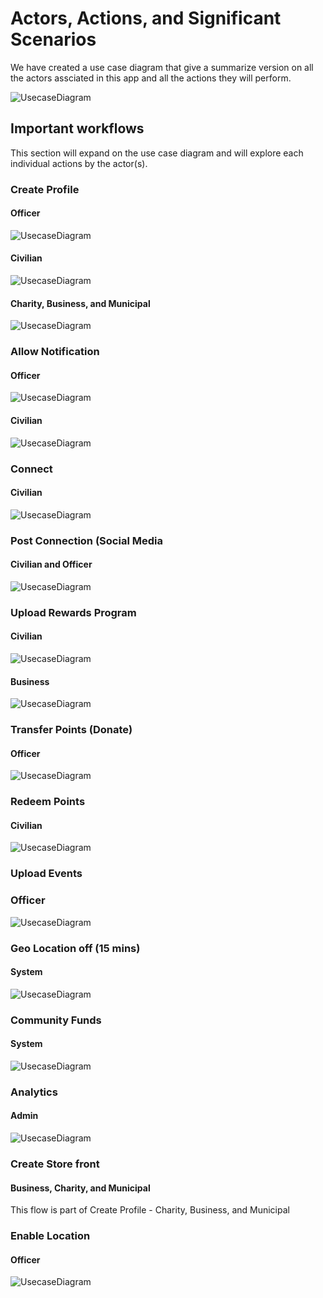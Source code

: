 
# Actors, Actions, and Significant Scenarios

We have created a use case diagram that give a summarize version on all the actors assciated in this app and all the actions they will perform.

![UsecaseDiagram](../assets/use_cases.jpg)

## Important workflows

This section will expand on the use case diagram and will explore each individual actions by the actor(s).

### Create Profile

#### Officer
![UsecaseDiagram](../assets/create_profile_officer.png)

#### Civilian
![UsecaseDiagram](../assets/create_profile_civilian.png)

#### Charity, Business, and Municipal
![UsecaseDiagram](../assets/create_profile_charity_business_municipal.png)

### Allow Notification

#### Officer
![UsecaseDiagram](../assets/allow_notification_officer.png)

#### Civilian
![UsecaseDiagram](../assets/allow_notification_civilian.png)

### Connect
#### Civilian
![UsecaseDiagram](../assets/connect_with_officer_civilian.png)

### Post Connection (Social Media

#### Civilian and Officer
![UsecaseDiagram](../assets/post_connection_social_media.png)

### Upload Rewards Program 

#### Civilian
![UsecaseDiagram](../assets/upload_rewards_program.png)

#### Business
![UsecaseDiagram](../assets/bussiness_rewards.jpg)

### Transfer Points (Donate)

#### Officer
![UsecaseDiagram](../assets/transfer_point_donate.png)

### Redeem Points

#### Civilian
![UsecaseDiagram](../assets/redeem_points.jpg)

### Upload Events

### Officer
![UsecaseDiagram](../assets/upload_events.png)

### Geo Location off (15 mins)

#### System
![UsecaseDiagram](../assets/geo_location_15_mins.png)

### Community Funds

#### System
![UsecaseDiagram](../assets/community_fund_spending.png)

### Analytics

#### Admin
![UsecaseDiagram](../assets/analytics.png)

### Create Store front

#### Business, Charity, and Municipal
This flow is part of Create Profile - Charity, Business, and Municipal

### Enable Location

#### Officer
![UsecaseDiagram](../assets/enable_location_officer.png)



